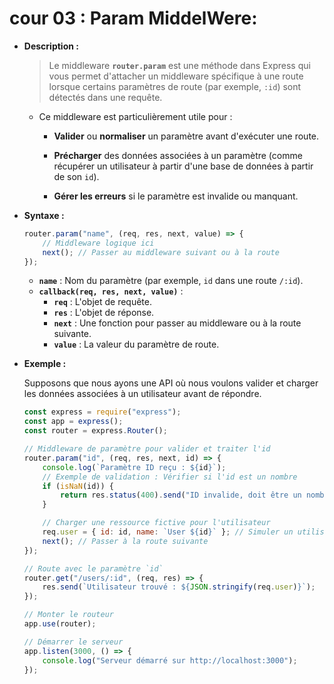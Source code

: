 # cour 03 : **Param MiddelWere:**

-   **Description :**

    > Le middleware **`router.param`** est une méthode dans Express qui vous permet d'attacher un middleware spécifique à une route lorsque certains paramètres de route (par exemple, `:id`) sont détectés dans une requête.

    -   Ce middleware est particulièrement utile pour :

        -   **Valider** ou **normaliser** un paramètre avant d'exécuter une route.

        -   **Précharger** des données associées à un paramètre (comme récupérer un utilisateur à partir d'une base de données à partir de son `id`).

        -   **Gérer les erreurs** si le paramètre est invalide ou manquant.

-   **Syntaxe :**

    ```javascript
    router.param("name", (req, res, next, value) => {
        // Middleware logique ici
        next(); // Passer au middleware suivant ou à la route
    });
    ```

    -   **`name`** : Nom du paramètre (par exemple, `id` dans une route `/:id`).
    -   **`callback(req, res, next, value)`** :
        -   **`req`** : L'objet de requête.
        -   **`res`** : L'objet de réponse.
        -   **`next`** : Une fonction pour passer au middleware ou à la route suivante.
        -   **`value`** : La valeur du paramètre de route.

-   **Exemple :**

    Supposons que nous ayons une API où nous voulons valider et charger les données associées à un utilisateur avant de répondre.

    ```javascript
    const express = require("express");
    const app = express();
    const router = express.Router();

    // Middleware de paramètre pour valider et traiter l'id
    router.param("id", (req, res, next, id) => {
        console.log(`Paramètre ID reçu : ${id}`);
        // Exemple de validation : Vérifier si l'id est un nombre
        if (isNaN(id)) {
            return res.status(400).send("ID invalide, doit être un nombre.");
        }

        // Charger une ressource fictive pour l'utilisateur
        req.user = { id: id, name: `User ${id}` }; // Simuler un utilisateur trouvé
        next(); // Passer à la route suivante
    });

    // Route avec le paramètre `id`
    router.get("/users/:id", (req, res) => {
        res.send(`Utilisateur trouvé : ${JSON.stringify(req.user)}`);
    });

    // Monter le routeur
    app.use(router);

    // Démarrer le serveur
    app.listen(3000, () => {
        console.log("Serveur démarré sur http://localhost:3000");
    });
    ```
